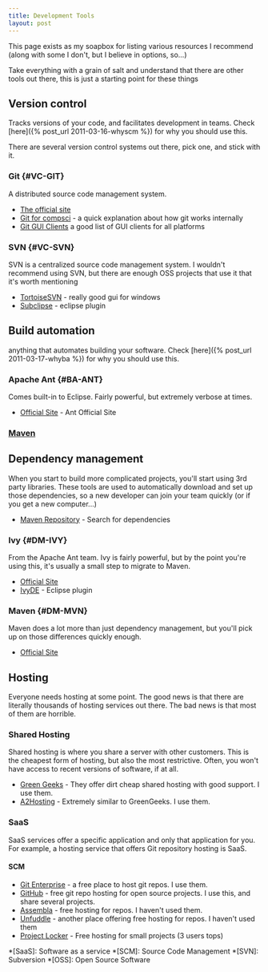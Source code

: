 ```yaml
---
title: Development Tools
layout: post
---
```


This page exists as my soapbox for listing various resources I recommend (along with some I don't, but I believe in options, so...)

Take everything with a grain of salt and understand that there are other tools out there, this is just a starting point for these things

Version control
---------------
Tracks versions of your code, and facilitates development in teams. Check [here]({% post_url 2011-03-16-whyscm %}) for why you should use this.

There are several version control systems out there, pick one, and stick with it.

### Git			{#VC-GIT}
A distributed source code management system.

* [The official site][git-home]
* [Git for compsci][git-cs] - a quick explanation about how git works internally
* [Git GUI Clients][git-clients] a good list of GUI clients for all platforms

[git-home]: http://git-scm.com/  "Git Homepage"
[git-cs]: http://eagain.net/articles/git-for-computer-scientists/ "Git for computer scientists"
[git-clients]: http://www.git-scm.com/downloads/guis "Git GUI Clients"

### SVN			{#VC-SVN}
SVN is a centralized source code management system. I wouldn't recommend using SVN, but there are enough OSS projects that use it that it's worth mentioning

* [TortoiseSVN][svn-tortoisesvn] - really good gui for windows
* [Subclipse][svn-subclipse] - eclipse plugin

[svn-tortoisesvn]: http://tortoisesvn.net/ "TortoiseSVN"
[svn-subclipse]: http://subclipse.tigris.org/ "Subclipse"

Build automation
----------------
anything that automates building your software. Check [here]({% post_url 2011-03-17-whyba %}) for why you should use this.

### Apache Ant	{#BA-ANT}
Comes built-in to Eclipse. Fairly powerful, but extremely verbose at times.

* [Official Site][ant-official] - Ant Official Site

[ant-official]: http://ant.apache.org/ "Apache Ant"

### [Maven](#DP-MVN)

Dependency management
---------------------
When you start to build more complicated projects, you'll start using 3rd party libraries. These tools are used to automatically download and set up those dependencies, so a new developer can join your team quickly (or if you get a new computer...)

* [Maven Repository][dm-mvnrepo] - Search for dependencies

[dm-mvnrepo]: http://mvnrepository.com/ "Maven Repository Search"

### Ivy			{#DM-IVY}
From the Apache Ant team. Ivy is fairly powerful, but by the point you're using this, it's usually a small step to migrate to Maven.

* [Official Site][ivy-official]
* [IvyDE][ivy-ivyde] - Eclipse plugin

[ivy-official]: http://ant.apache.org/ivy/ "Apache Ivy"
[ivy-ivyde]: http://ant.apache.org/ivy/ivyde/index.html "IvyDE Eclipse Plugin"

### Maven		{#DM-MVN}
Maven does a lot more than just dependency management, but you'll pick up on those differences quickly enough.

* [Official Site][mvn-official]

[mvn-official]: http://maven.apache.org/ "Apache Maven"

Hosting
-------
Everyone needs hosting at some point. The good news is that there are literally thousands of hosting services out there. The bad news is that most of them are horrible.

### Shared Hosting
Shared hosting is where you share a server with other customers. This is the cheapest form of hosting, but also the most restrictive. Often, you won't have access to recent versions of software, if at all.

* [Green Geeks][shared-greengeeks] - They offer dirt cheap shared hosting with good support. I use them.
* [A2Hosting][shared-a2hosting] - Extremely similar to GreenGeeks. I use them.

[shared-greengeeks]: http://greengeeks.com/ "Green Geeks LLC"
[shared-a2hosting]: http://a2hosting.com/ "A2Hosting"

### SaaS
SaaS services offer a specific application and only that application for you. For example, a hosting service that offers Git repository hosting is SaaS.

#### SCM

* [Git Enterprise][saas-scm-gitent] - a free place to host git repos. I use them.
* [GitHub][saas-scm-github] - free git repo hosting for open source projects. I use this, and share several projects.
* [Assembla][saas-scm-assembla] - free hosting for repos. I haven't used them.
* [Unfuddle][saas-scm-unfuddle] - another place offering free hosting for repos. I haven't used them
* [Project Locker][saas-scm-projectlocker] - Free hosting for small projects (3 users tops)

[saas-scm-gitent]: http://www.gitenterprise.com/ "Git Enterprise"
[saas-scm-github]: http://www.github.com/ "GitHub"
[saas-scm-unfuddle]: http://unfuddle.com/ "Unfuddle"
[saas-scm-assembla]: http://offers.assembla.com/free/ "Assembla"
[saas-scm-projectlocker]: http://www.projectlocker.com/ "Project Locker"

*[SaaS]: Software as a service
*[SCM]: Source Code Management
*[SVN]: Subversion
*[OSS]: Open Source Software

